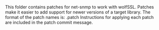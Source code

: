 This folder contains patches for net-snmp to work with wolfSSL. Patches make it
easier to add support for newer versions of a target library. The format of
the patch names is:
    <net-snmp version>.patch
Instructions for applying each patch are included in the patch commit
message.
